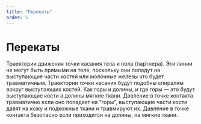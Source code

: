 ```yaml
---
title: "Перекаты"
order: 5
---
```


# Перекаты

Траектории движения точки касания тела и пола (партнера). Эти линии не могут быть прямыми на теле, поскольку они попадут на выступающие части костей или молочные железы что будет травматичным. Траектории точки касания будут подобны спиралям вокруг выступающих костей. Как горы и долины, и где горы — это будут выступающие кости а долины мягкие ткани. Давление в точке контакта травматично если оно попадает на “горы”, выступающие части кости давят на кожу и подкожные ткани и травмируют их. Давление в точке контакта безопасно если приходится на долины, на мягкие ткани.